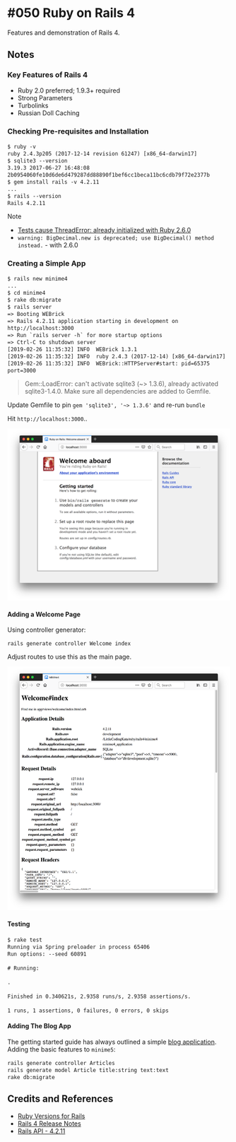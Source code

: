 # #050 Ruby on Rails 4

Features and demonstration of Rails 4.

## Notes

### Key Features of Rails 4

* Ruby 2.0 preferred; 1.9.3+ required
* Strong Parameters
* Turbolinks
* Russian Doll Caching

### Checking Pre-requisites and Installation

```
$ ruby -v
ruby 2.4.3p205 (2017-12-14 revision 61247) [x86_64-darwin17]
$ sqlite3 --version
3.19.3 2017-06-27 16:48:08 2b0954060fe10d6de6d479287dd88890f1bef6cc1beca11bc6cdb79f72e2377b
$ gem install rails -v 4.2.11
...
$ rails --version
Rails 4.2.11
```


Note

* [Tests cause ThreadError: already initialized with Ruby 2.6.0](https://github.com/rails/rails/issues/34790)
* `warning: BigDecimal.new is deprecated; use BigDecimal() method instead.` - with 2.6.0


### Creating a Simple App

```
$ rails new minime4
...
$ cd minime4
$ rake db:migrate
$ rails server
=> Booting WEBrick
=> Rails 4.2.11 application starting in development on http://localhost:3000
=> Run `rails server -h` for more startup options
=> Ctrl-C to shutdown server
[2019-02-26 11:35:32] INFO  WEBrick 1.3.1
[2019-02-26 11:35:32] INFO  ruby 2.4.3 (2017-12-14) [x86_64-darwin17]
[2019-02-26 11:35:32] INFO  WEBrick::HTTPServer#start: pid=65375 port=3000
```

> Gem::LoadError: can't activate sqlite3 (~> 1.3.6), already activated sqlite3-1.4.0. Make sure all dependencies are added to Gemfile.

Update Gemfile to pin `gem 'sqlite3', '~> 1.3.6'` and re-run `bundle`

Hit `http://localhost:3000`..

![rails4-hello](./assets/rails4-hello.png)


#### Adding a Welcome Page

Using controller generator:

```
rails generate controller Welcome index
```

Adjust routes to use this as the main page.

![rails4-welcome](./assets/rails4-welcome.png)


#### Testing

```
$ rake test
Running via Spring preloader in process 65406
Run options: --seed 60891

# Running:

.

Finished in 0.340621s, 2.9358 runs/s, 2.9358 assertions/s.

1 runs, 1 assertions, 0 failures, 0 errors, 0 skips
```

#### Adding The Blog App

The getting started guide has always outlined a simple [blog application](https://guides.rubyonrails.org/getting_started.html#creating-the-blog-application).
Adding the basic features to `minime5`:

```
rails generate controller Articles
rails generate model Article title:string text:text
rake db:migrate
```

## Credits and References
* [Ruby Versions for Rails](https://guides.rubyonrails.org/upgrading_ruby_on_rails.html#ruby-versions)
* [Rails 4 Release Notes](https://edgeguides.rubyonrails.org/4_0_release_notes.html)
* [Rails API - 4.2.11](https://api.rubyonrails.org/v4.2.11/)
